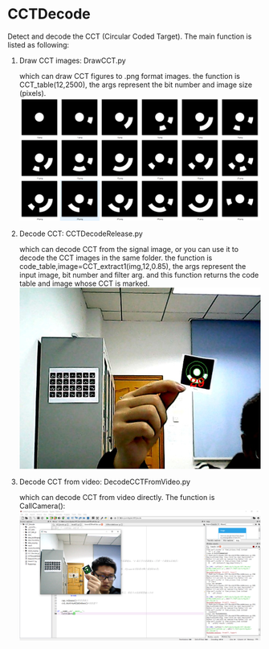 # CCTDecode
 Detect and decode the CCT (Circular Coded Target).
The main function is listed as following:

1. Draw CCT images: DrawCCT.py

   which can draw CCT figures to .png format images. the function is CCT_table(12,2500), the args represent the bit number and image size (pixels).
![Image text](https://github.com/poxiao2/image-store/blob/master/cct14.png)
   
2. Decode CCT: CCTDecodeRelease.py

   which can decode CCT from the signal image, or you can use it to decode the CCT images in the same folder.
   the function is code_table,image=CCT_extract1(img,12,0.85), the args represent the input image, bit number and filter arg. and this function returns the code table and image whose CCT is marked.
![Image text](https://github.com/poxiao2/image-store/blob/master/cct12.jpg)
   
3. Decode CCT from video: DecodeCCTFromVideo.py

   which can decode CCT from video directly. The function is CallCamera():
![Image text](https://github.com/poxiao2/image-store/blob/master/20191219223602.png)
